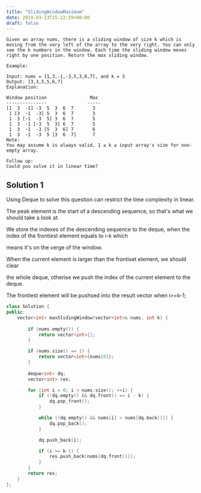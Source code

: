 ```yaml
---
title: "SlidingWindowMaximum"
date: 2019-03-23T15:22:59+08:00
draft: false
---
```


```
Given an array nums, there is a sliding window of size k which is moving from the very left of the array to the very right. You can only see the k numbers in the window. Each time the sliding window moves right by one position. Return the max sliding window.

Example:

Input: nums = [1,3,-1,-3,5,3,6,7], and k = 3
Output: [3,3,5,5,6,7] 
Explanation: 

Window position                Max
---------------               -----
[1  3  -1] -3  5  3  6  7       3
 1 [3  -1  -3] 5  3  6  7       3
 1  3 [-1  -3  5] 3  6  7       5
 1  3  -1 [-3  5  3] 6  7       5
 1  3  -1  -3 [5  3  6] 7       6
 1  3  -1  -3  5 [3  6  7]      7
Note: 
You may assume k is always valid, 1 ≤ k ≤ input array's size for non-empty array.

Follow up:
Could you solve it in linear time?
```

## Solution 1 

Using Deque to solve this question can restrict the time complexity in linear.

The peak element is the start of a descending sequence, so that's what we should take a look at.

We store the indexes of the descending sequence to the deque, when the index of the frontiest element equals to i-k which 

means it's on the verge of the window. 


When the current element is larger than the frontiset element, we should clear 

the whole deque, otherise we push the index of the current element to the deque.

The frontiest element will be pushsed into the result vector when i>=k-1;


```C++
class Solution {
public:
    vector<int> maxSlidingWindow(vector<int>& nums, int k) {
      
		if (nums.empty()) {
			return vector<int>{};
		}

		if (nums.size() == 1) {
			return vector<int>{nums[0]};
		}
		
		deque<int> dq;
		vector<int> res;

		for (int i = 0; i < nums.size(); ++i) {
			if (!dq.empty() && dq.front() == i - k) {
				dq.pop_front();
			}

			while (!dq.empty() && nums[i] > nums[dq.back()]) {
				dq.pop_back();
			}

			dq.push_back(i);

			if (i >= k-1) {
				res.push_back(nums[dq.front()]);
			}
		}
		return res;
    }
};
```